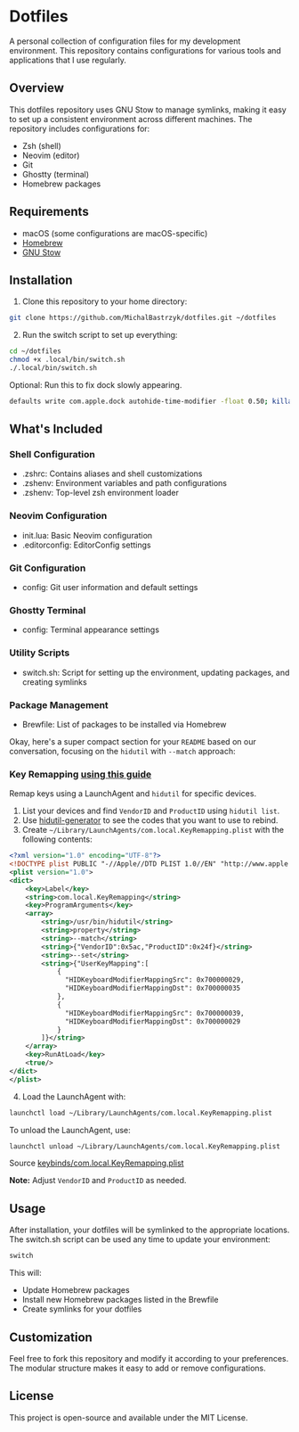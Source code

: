 # Dotfiles

A personal collection of configuration files for my development environment. This repository contains configurations for various tools and applications that I use regularly.

## Overview

This dotfiles repository uses GNU Stow to manage symlinks, making it easy to set up a consistent environment across different machines. The repository includes configurations for:

- Zsh (shell)
- Neovim (editor)
- Git
- Ghostty (terminal)
- Homebrew packages

## Requirements

- macOS (some configurations are macOS-specific)
- [Homebrew](https://brew.sh/)
- [GNU Stow](https://www.gnu.org/software/stow/)

## Installation

1. Clone this repository to your home directory:

```sh
git clone https://github.com/MichalBastrzyk/dotfiles.git ~/dotfiles
```

2. Run the switch script to set up everything:

```sh
cd ~/dotfiles
chmod +x .local/bin/switch.sh
./.local/bin/switch.sh
```

Optional: Run this to fix dock slowly appearing.

```sh
defaults write com.apple.dock autohide-time-modifier -float 0.50; killall Dock
```

## What's Included

### Shell Configuration

- .zshrc: Contains aliases and shell customizations
- .zshenv: Environment variables and path configurations
- .zshenv: Top-level zsh environment loader

### Neovim Configuration

- init.lua: Basic Neovim configuration
- .editorconfig: EditorConfig settings

### Git Configuration

- config: Git user information and default settings

### Ghostty Terminal

- config: Terminal appearance settings

### Utility Scripts

- switch.sh: Script for setting up the environment, updating packages, and creating symlinks

### Package Management

- Brewfile: List of packages to be installed via Homebrew

Okay, here's a super compact section for your `README` based on our conversation, focusing on the `hidutil` with `--match` approach:

### Key Remapping [using this guide](https://gist.github.com/paultheman/808be117d447c490a29d6405975d41bd)

Remap keys using a LaunchAgent and `hidutil` for specific devices.

1. List your devices and find `VendorID` and `ProductID` using `hidutil list`.
2. Use [hidutil-generator](https://hidutil-generator.netlify.app/) to see the codes that you want to use to rebind.
3. Create `~/Library/LaunchAgents/com.local.KeyRemapping.plist` with the following contents:

```xml
<?xml version="1.0" encoding="UTF-8"?>
<!DOCTYPE plist PUBLIC "-//Apple//DTD PLIST 1.0//EN" "http://www.apple.com/DTDs/PropertyList-1.0.dtd">
<plist version="1.0">
<dict>
    <key>Label</key>
    <string>com.local.KeyRemapping</string>
    <key>ProgramArguments</key>
    <array>
        <string>/usr/bin/hidutil</string>
        <string>property</string>
        <string>--match</string>
        <string>{"VendorID":0x5ac,"ProductID":0x24f}</string>
        <string>--set</string>
        <string>{"UserKeyMapping":[
            {
              "HIDKeyboardModifierMappingSrc": 0x700000029,
              "HIDKeyboardModifierMappingDst": 0x700000035
            },
            {
              "HIDKeyboardModifierMappingSrc": 0x700000039,
              "HIDKeyboardModifierMappingDst": 0x700000029
            }
        ]}</string>
    </array>
    <key>RunAtLoad</key>
    <true/>
</dict>
</plist>
```

4. Load the LaunchAgent with:

```sh
launchctl load ~/Library/LaunchAgents/com.local.KeyRemapping.plist
```

To unload the LaunchAgent, use:

```sh
launchctl unload ~/Library/LaunchAgents/com.local.KeyRemapping.plist
```

Source [keybinds/com.local.KeyRemapping.plist](./keybinds/com.local.KeyRemapping.plist)

**Note:** Adjust `VendorID` and `ProductID` as needed.

## Usage

After installation, your dotfiles will be symlinked to the appropriate locations. The switch.sh script can be used any time to update your environment:

```sh
switch
```

This will:

- Update Homebrew packages
- Install new Homebrew packages listed in the Brewfile
- Create symlinks for your dotfiles

## Customization

Feel free to fork this repository and modify it according to your preferences. The modular structure makes it easy to add or remove configurations.

## License

This project is open-source and available under the MIT License.
